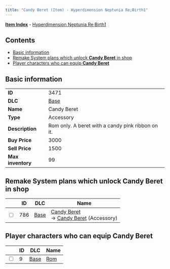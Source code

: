 ```yaml
---
title: "Candy Beret (Item) - Hyperdimension Neptunia Re;Birth1"
---
```


[**Item Index**](/neptunia/rb1/item/index.html) - [Hyperdimension Neptunia Re;Birth1](/neptunia/rb1)

## Contents

- [Basic information](#basic-information)
- [Remake System plans which unlock **Candy Beret** in shop](#remake-system-plans-which-unlock-candy-beret-in-shop)
- [Player characters who can equip **Candy Beret**](#player-characters-who-can-equip-candy-beret)

## Basic information

|   |   |
| -- | -- |
| **ID** | 3471 |
| **DLC** | [Base](/neptunia/rb1/dlc/1-base.html) |
| **Name** | Candy Beret |
| **Type** | Accessory |
| **Description** | Rom only. A beret with a candy pink ribbon on it. |
| **Buy Price** | 3000 |
| **Sell Price** | 1500 |
| **Max inventory** | 99 |

## Remake System plans which unlock **Candy Beret** in shop

|    | ID | DLC | Name |
| -- | -- | --- | ---- |
| <input type="checkbox" id="rb1-remake-1-786" class="trackbox" /> | 786 | [Base](/neptunia/rb1/dlc/1-base.html) | [Candy Beret](/neptunia/rb1/remake/1-786-candy-beret.html)<br />→ [Candy Beret](/neptunia/rb1/item/1-3471-candy-beret.html) (Accessory) |

## Player characters who can equip **Candy Beret**

|    | ID | DLC | Name |
| -- | -- | --- | ---- |
| <input type="checkbox" id="rb1-player-1-9" class="trackbox" /> | 9 | [Base](/neptunia/rb1/dlc/1-base.html) | [Rom](/neptunia/rb1/player/1-9-rom.html) |